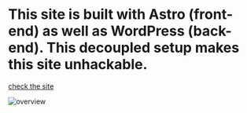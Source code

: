 # This site is built with Astro (front-end) as well as WordPress (back-end). This decoupled setup makes this site unhackable.

[check the site](https://voluble-blancmange-590959.netlify.app/)

![overview](https://creatorspace.imgix.net/sites/aHR0cHM6Ly82NTlkN2UyMjg5YTA4NjMxMTBkOWFhNTgtLXZvbHVibGUtYmxhbmNtYW5nZS01OTA5NTkubmV0bGlmeS5hcHAv/screenshot.jpeg?width=600&height=600)
